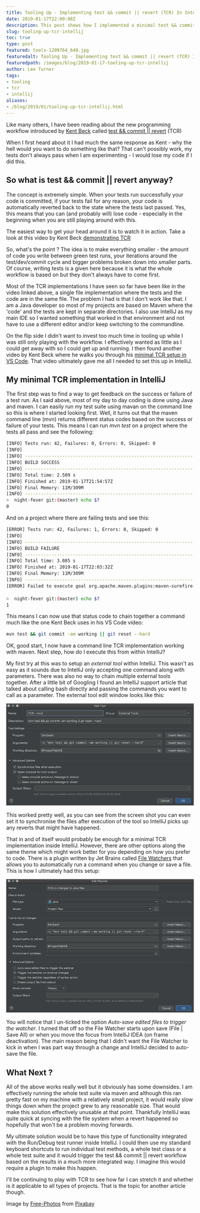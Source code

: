 ```yaml
---
title: Tooling Up - Implementing test && commit || revert (TCR) In IntelliJ
date: 2019-01-17T22:09:08Z
description: This post shows how I implemented a minimal test && commit || revert inside InelliJ - and when I say minimal I mean minimal.
slug: tooling-up-tcr-intellij
toc: true
type: post
featured: tools-1209764_640.jpg
featuredalt: Tooling Up - Implementing test && commit || revert (TCR) In IntelliJ
featuredpath: /images/blog/2019-01-17-tooling-up-tcr-intellij
author: Lee Turner 
tags:
- tooling
- tcr
- intellij
aliases:
- /blog/2019/01/tooling-up-tcr-intellij.html
---
```

Like many others, I have been reading about the new programming workflow introduced by [Kent Beck](https://twitter.com/KentBeck) called [test && commit || revert](https://medium.com/@kentbeck_7670/test-commit-revert-870bbd756864) (TCR)

When I first heard about it I had much the same response as Kent - why the hell would you want to do something like that?  That can't possibly work, my tests don't always pass when I am experimenting - I would lose my code if I did this.

## So what is test && commit || revert anyway?

The concept is extremely simple.  When your tests run successfully your code is committed, if your tests fail for any reason, your code is automatically reverted back to the state where the tests last passed.  Yes, this means that you can (and probably will) lose code - especially in the beginning when you are still playing around with this.

The easiest way to get your head around it is to watch it in action.  Take a look at this video by Kent Beck [demonstrating TCR](https://www.youtube.com/watch?v=ZrHBVTCbcE0)

So, what's the point ?  The idea is to make everything smaller - the amount of code you write between green test runs, your iterations around the test/dev/commit cycle and bigger problems broken down into smaller parts.  Of course, writing tests is a given here because it is what the whole workflow is based on but they don't always have to come first.

Most of the TCR implementations I have seen so far have been like in the video linked above, a single file implementation where the tests and the code are in the same file.  The problem I had is that I don't work like that.  I am a Java developer so most of my projects are based on Maven where the 'code' and the tests are kept in separate directories.  I also use IntelliJ as my main IDE so I wanted something that worked in that environment and not have to use a different editor and/or keep switching to the commandline.

On the flip side I didn't want to invest too much time in tooling up while I was still only playing with the workflow.  I effectively wanted as little as I could get away with so I could get up and running.  I then found another video by Kent Beck where he walks you through his [minimal TCR setup in VS Code](https://www.youtube.com/watch?v=IIKndRX5qHw).  That video ultimately gave me all I needed to set this up in IntelliJ.

## My minimal TCR implementation in IntelliJ

The first step was to find a way to get feedback on the success or failure of a test run.  As I said above, most of my day to day coding is done using Java and maven.  I can easily run my test suite using mavan on the command line so this is where I started looking first.  Well, it turns out that the maven command line (mvn) returns different status codes based on the success or failure of your tests.  This means I can run _mvn test_ on a project where the tests all pass and see the following:

```bash
[INFO] Tests run: 42, Failures: 0, Errors: 0, Skipped: 0
[INFO]
[INFO] ------------------------------------------------------------------------
[INFO] BUILD SUCCESS
[INFO] ------------------------------------------------------------------------
[INFO] Total time: 2.509 s
[INFO] Finished at: 2019-01-17T21:54:57Z
[INFO] Final Memory: 11M/309M
[INFO] ------------------------------------------------------------------------
>  night-fever git:(master) echo $?
0
```

And on a project where there are failing tests and see this:

```bash
[ERROR] Tests run: 42, Failures: 1, Errors: 0, Skipped: 0
[INFO]
[INFO] ------------------------------------------------------------------------
[INFO] BUILD FAILURE
[INFO] ------------------------------------------------------------------------
[INFO] Total time: 3.085 s
[INFO] Finished at: 2019-01-17T22:03:32Z
[INFO] Final Memory: 11M/309M
[INFO] ------------------------------------------------------------------------
[ERROR] Failed to execute goal org.apache.maven.plugins:maven-surefire-plugin:2.22.0:test (default-test) on project nightfever: There are test failures.

>  night-fever git:(master) echo $?
1
```

This means I can now use that status code to chain together a command much like the one Kent Beck uses in his VS Code video:
```bash
mvn test && git commit -am working || git reset --hard
```

OK, good start, I now have a command line TCR implementation working with maven.  Next step, how do I execute this from within IntelliJ?

My first try at this was to setup an *external tool* within IntelliJ.  This wasn't as easy as it sounds due to IntelliJ only accepting one command along with parameters.  There was also no way to chain multiple external tools together.  After a little bit of Googling I found an IntelliJ support article that talked about calling bash directly and passing the commands you want to call as a parameter.  The external tool edit window looks like this:

![IntelliJ External Tool Edit Screen](/images/blog/2019-01-17-tooling-up-tcr-intellij/intellij-external-tool-edit.png)

This worked pretty well, as you can see from the screen shot you can even set it to synchronise the files after execution of the tool so IntelliJ picks up any reverts that might have happened.

That in and of itself would probably be enough for a minimal TCR implementation inside IntelliJ.  However, there are other options along the same theme which might work better for you depending on how you prefer to code.  There is a plugin written by Jet Brains called [File Watchers](https://www.jetbrains.com/help/idea/using-file-watchers.html) that allows you to automatically run a command when you change or save a file. This is how I ultimately had this setup:

![IntelliJ File Watcher Edit Screen](/images/blog/2019-01-17-tooling-up-tcr-intellij/intellij-file-watcher-edit.png)

You will notice that I un-ticked the option *Auto-save edited files to trigger the watcher*.  I turned that off so the File Watcher starts upon save (File | Save All) or when you move the focus from IntelliJ IDEA (on frame deactivation).  The main reason being that I didn't want the File Watcher to kick in when I was part way through a change and IntelliJ decided to auto-save the file.

## What Next ?

All of the above works really well but it obviously has some downsides.  I am effectively running the whole test suite via maven and although this ran pretty fast on my machine with a relatively small project, it would really slow things down when the project grew to any reasonable size.  That would make this solution effectively unusable at that point.  Thankfully IntelliJ was quite quick at syncing with the file system when a revert happened so hopefully that won't be a problem moving forwards.

My ultimate solution would be to have this type of functionality integrated with the Run/Debug test runner inside IntelliJ.  I could then use my standard keyboard shortcuts to run individual test methods, a whole test class or a whole test suite and it would trigger the test && commit || revert workflow based on the results in a much more integrated way.  I imagine this would require a plugin to make this happen.

I'll be continuing to play with TCR to see how far I can stretch it and whether is it applicable to all types of projects.  That is the topic for another article though.

Image by [Free-Photos](https://pixabay.com/photos/?utm_source=link-attribution&amp;utm_medium=referral&amp;utm_campaign=image&amp;utm_content=1209764) from [Pixabay](https://pixabay.com/?utm_source=link-attribution&amp;utm_medium=referral&amp;utm_campaign=image&amp;utm_content=1209764)
